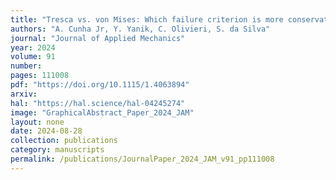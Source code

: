 ```yaml
---
title: "Tresca vs. von Mises: Which failure criterion is more conservative in a probabilistic context?"
authors: "A. Cunha Jr, Y. Yanik, C. Olivieri, S. da Silva"
journal: "Journal of Applied Mechanics"
year: 2024
volume: 91
number: 
pages: 111008
pdf: "https://doi.org/10.1115/1.4063894"
arxiv: 
hal: "https://hal.science/hal-04245274"
image: "GraphicalAbstract_Paper_2024_JAM"
layout: none
date: 2024-08-28
collection: publications
category: manuscripts
permalink: /publications/JournalPaper_2024_JAM_v91_pp111008
---
```


